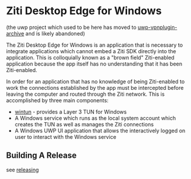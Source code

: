 # Ziti Desktop Edge for Windows

(the uwp project which used to be here has moved to [uwp-vpnplugin-archive](.uwp-vpnplugin-archive) and is likely abandoned)

The Ziti Desktop Edge for Windows is an application that is necessary to integrate applications which cannot embed a Ziti SDK
directly into the application. This is colloquially known as a "brown field" Ziti-enabled application because the app
itself has no understanding that it has been Ziti-enabled.

In order for an application that has no knowledge of being Ziti-enabled to work the connections established by the app
must be intercepted before leaving the computer and routed through the Ziti network. This is accomplished by three main
components:

* [wintun](https://www.wintun.net) - provides a Layer 3 TUN for Windows
* A Windows service which runs as the local system account which creates the TUN as well as manages the Ziti connections
* A Windows UWP UI application that allows the interactively logged on user to interact with the Windows service

## Building A Release

see [releasing](./releasing.md)